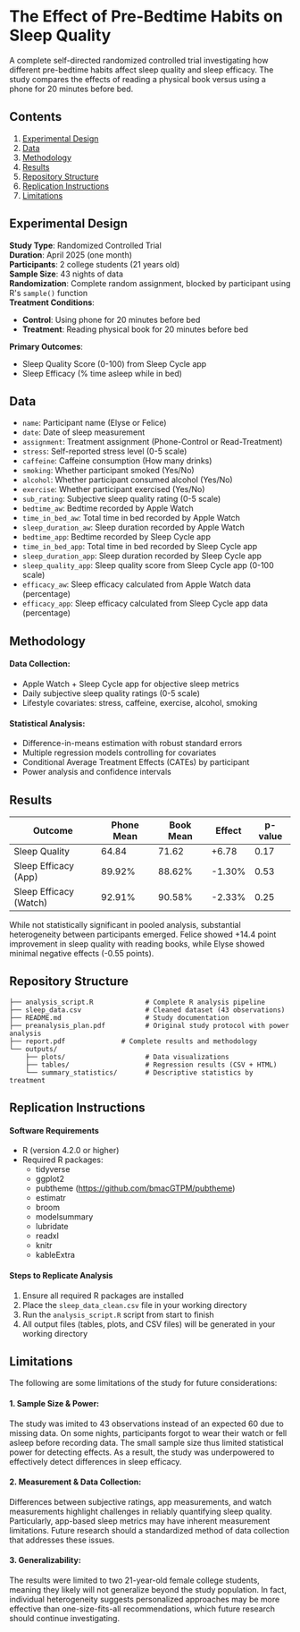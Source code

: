 # The Effect of Pre-Bedtime Habits on Sleep Quality 

A complete self-directed randomized controlled trial investigating how different pre-bedtime habits affect sleep quality and sleep efficacy. The study compares the effects of reading a physical book versus using a phone for 20 minutes before bed.

## Contents 
1. [Experimental Design](#experimental-design)
2. [Data](#data) 
3. [Methodology](#methodology)
4. [Results](#results) 
5. [Repository Structure](#repository-structure)
6. [Replication Instructions](#replication-instructions)
7. [Limitations](#limitations)

## Experimental Design 

**Study Type**: Randomized Controlled Trial \
**Duration**: April 2025 (one month) \
**Participants**: 2 college students (21 years old) \
**Sample Size**: 43 nights of data \
**Randomization**: Complete random assignment, blocked by participant using R's `sample()` function \
**Treatment Conditions**:

- **Control**: Using phone for 20 minutes before bed 
- **Treatment**: Reading physical book for 20 minutes before bed

**Primary Outcomes**:

- Sleep Quality Score (0-100) from Sleep Cycle app
- Sleep Efficacy (% time asleep while in bed)

## Data 

- `name`: Participant name (Elyse or Felice)
- `date`: Date of sleep measurement
- `assignment`: Treatment assignment (Phone-Control or Read-Treatment)
- `stress`: Self-reported stress level (0-5 scale)
- `caffeine`: Caffeine consumption (How many drinks)
- `smoking`: Whether participant smoked (Yes/No)
- `alcohol`: Whether participant consumed alcohol (Yes/No)
- `exercise`: Whether participant exercised (Yes/No)
- `sub_rating`: Subjective sleep quality rating (0-5 scale)
- `bedtime_aw`: Bedtime recorded by Apple Watch
- `time_in_bed_aw`: Total time in bed recorded by Apple Watch
- `sleep_duration_aw`: Sleep duration recorded by Apple Watch
- `bedtime_app`: Bedtime recorded by Sleep Cycle app
- `time_in_bed_app`: Total time in bed recorded by Sleep Cycle app
- `sleep_duration_app`: Sleep duration recorded by Sleep Cycle app
- `sleep_quality_app`: Sleep quality score from Sleep Cycle app (0-100 scale)
- `efficacy_aw`: Sleep efficacy calculated from Apple Watch data (percentage)
- `efficacy_app`: Sleep efficacy calculated from Sleep Cycle app data (percentage)

## Methodology 

#### Data Collection: 

- Apple Watch + Sleep Cycle app for objective sleep metrics
- Daily subjective sleep quality ratings (0-5 scale)
- Lifestyle covariates: stress, caffeine, exercise, alcohol, smoking

#### Statistical Analysis:

- Difference-in-means estimation with robust standard errors
- Multiple regression models controlling for covariates
- Conditional Average Treatment Effects (CATEs) by participant
- Power analysis and confidence intervals

## Results 

| Outcome | Phone Mean | Book Mean | Effect | p-value |
|---------|------------|-----------|---------|---------|
| Sleep Quality | 64.84 | 71.62 | +6.78 | 0.17 |
| Sleep Efficacy (App) | 89.92% | 88.62% | -1.30% | 0.53 |
| Sleep Efficacy (Watch) | 92.91% | 90.58% | -2.33% | 0.25 |

While not statistically significant in pooled analysis, substantial heterogeneity between participants emerged. Felice showed +14.4 point improvement in sleep quality with reading books, while Elyse showed minimal negative effects (-0.55 points).

## Repository Structure 

```
├── analysis_script.R             # Complete R analysis pipeline
├── sleep_data.csv                # Cleaned dataset (43 observations)
├── README.md                     # Study documentation
├── preanalysis_plan.pdf          # Original study protocol with power analysis
├── report.pdf              # Complete results and methodology
└── outputs/
    ├── plots/                    # Data visualizations
    ├── tables/                   # Regression results (CSV + HTML)
    └── summary_statistics/       # Descriptive statistics by treatment
```

## Replication Instructions

#### Software Requirements
- R (version 4.2.0 or higher)
- Required R packages:
  - tidyverse
  - ggplot2
  - pubtheme (https://github.com/bmacGTPM/pubtheme)
  - estimatr
  - broom
  - modelsummary
  - lubridate
  - readxl
  - knitr
  - kableExtra

#### Steps to Replicate Analysis
1. Ensure all required R packages are installed
2. Place the `sleep_data_clean.csv` file in your working directory
3. Run the `analysis_script.R` script from start to finish
4. All output files (tables, plots, and CSV files) will be generated in your working directory

## Limitations 

The following are some limitations of the study for future considerations: 

#### 1. Sample Size & Power:
The study was imited to 43 observations instead of an expected 60 due to missing data. On some nights, participants forgot to wear their watch or fell asleep before recording data. The small sample size thus limited statistical power for detecting effects. As a result, the study was underpowered to effectively detect differences in sleep efficacy. 

#### 2. Measurement & Data Collection:

Differences between subjective ratings, app measurements, and watch measurements highlight challenges in reliably quantifying sleep quality. Particularly, app-based sleep metrics may have inherent measurement limitations. Future research should a standardized method of data collection that addresses these issues. 

#### 3. Generalizability:

The results were limited to two 21-year-old female college students, meaning they likely will not generalize beyond the study population. In fact, individual heterogeneity suggests personalized approaches may be more effective than one-size-fits-all recommendations, which future research should continue investigating. 

